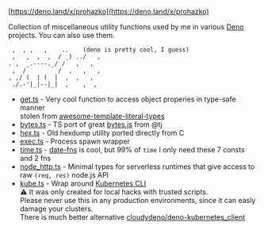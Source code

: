 [https://deno.land/x/prohazko](https://deno.land/x/prohazko)

Collection of miscellaneous utility functions used by me in various
[Deno](https://deno.land/) projects.
You can also use them.

```
 ,  , ,   ,    ..    (deno is pretty cool, I guess)
 ,   ,  ,  ,  / _) ../   ,
. ,  _.----._/ /   ,   ,
 ,  /         /  ,   ,   ,
, ,/ (  | (  |  ,  ,   ,
 ./.-'|_|--|_|  ,    ,  ,
```


- [get.ts](./get.ts) -  Very cool function to access object properies in type-safe manner  
stolen from [awesome-template-literal-types](https://github.com/ghoullier/awesome-template-literal-types#dot-notation-string-type-safe)
- [bytes.ts](./bytes.ts) - TS port of great [bytes.js](https://github.com/visionmedia/bytes.js) from @tj
- [hex.ts](./hex.ts) - Old hexdump utility ported directly from C
- [exec.ts](./exec.ts) - Process spawn wrapper
- [time.ts](./time.ts) - [date-fns](https://date-fns.org/) is cool, but 99% of `time` I only need these 7 consts and 2 fns 
- [node_http.ts](./node_http.ts) - Minimal types for serverless runtimes that give access to raw `(req, res)` node.js API
- [kube.ts](./kube.ts) - Wrap around [Kubernetes CLI](https://kubernetes.io/docs/reference/kubectl/)  
:warning: It was only created for local hacks with trusted scripts.  
Please never use this in any production environments, since it can easly damage your clusters.  
There is much better alternative
[cloudydeno/deno-kubernetes_client](https://github.com/cloudydeno/deno-kubernetes_client)






